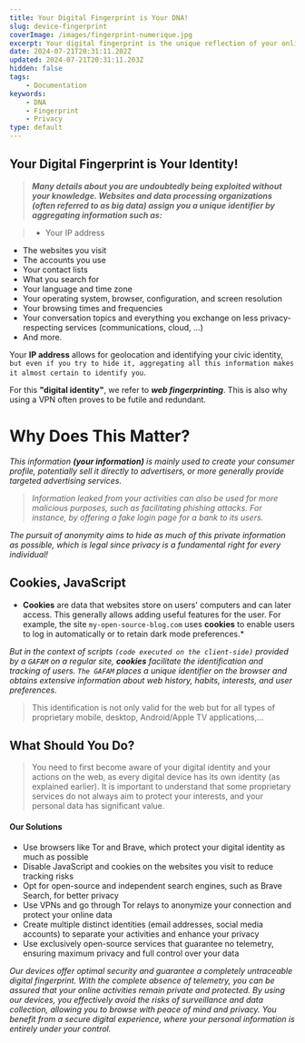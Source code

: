 ```yaml
---
title: Your Digital Fingerprint is Your DNA!
slug: device-fingerprint
coverImage: /images/fingerprint-numerique.jpg
excerpt: Your digital fingerprint is the unique reflection of your online identity.
date: 2024-07-21T20:31:11.202Z
updated: 2024-07-21T20:31:11.203Z
hidden: false
tags:
    - Documentation
keywords:
    - DNA
    - Fingerprint
    - Privacy
type: default
---
```

<script>
  import Callout from "$lib/components/molecules/Callout.svelte";
  import CodeBlock from "$lib/components/molecules/CodeBlock.svelte";
  import Image from "$lib/components/atoms/Image.svelte";
</script>

## Your Digital Fingerprint is Your Identity!
> ***Many details about you are undoubtedly being exploited without your knowledge. Websites and data processing organizations (often referred to as big data) assign you a unique identifier by aggregating information such as:***

<Callout type="warning">

> - Your IP address
 - The websites you visit
 - The accounts you use
 - Your contact lists
 - What you search for
 - Your language and time zone
 - Your operating system, browser, configuration, and screen resolution
 - Your browsing times and frequencies
 - Your conversation topics and everything you exchange on less privacy-respecting services (communications, cloud, …)
 - And more.

</Callout>

<Callout type="info">

Your **IP address** allows for geolocation and identifying your civic identity, `but even if you try to hide it, aggregating all this information makes it almost certain to identify you`. 

For this **"digital identity"**, we refer to ***web fingerprinting***. This is also why using a VPN often proves to be futile and redundant.

</Callout>

# Why Does This Matter?

<Callout type="info">

*This information **(your information)** is mainly used to create your consumer profile, potentially sell it directly to advertisers, or more generally provide targeted advertising services.*

> *Information leaked from your activities can also be used for more malicious purposes, such as facilitating phishing attacks. For instance, by offering a fake login page for a bank to its users.*

</Callout>

<Callout type="success">

*The pursuit of anonymity aims to hide as much of this private information as possible, which is legal since privacy is a fundamental right for every individual!*

</Callout>

## Cookies, JavaScript

<Callout type="info">

* **Cookies** are data that websites store on users' computers and can later access. This generally allows adding useful features for the user. For example, the site `my-open-source-blog.com` uses **cookies** to enable users to log in automatically or to retain dark mode preferences.*

</Callout>

<Callout type="error">

*But in the context of scripts `(code executed on the client-side)` provided by a `GAFAM` on a regular site, **cookies** facilitate the identification and tracking of users. `The GAFAM` places a unique identifier on the browser and obtains extensive information about web history, habits, interests, and user preferences.*

</Callout>

> This identification is not only valid for the web but for all types of proprietary mobile, desktop, Android/Apple TV applications,...

## What Should You Do?

> You need to first become aware of your digital identity and your actions on the web, as every digital device has its own identity (as explained earlier). It is important to understand that some proprietary services do not always aim to protect your interests, and your personal data has significant value.

#### Our Solutions

> 
- Use browsers like Tor and Brave, which protect your digital identity as much as possible
- Disable JavaScript and cookies on the websites you visit to reduce tracking risks
- Opt for open-source and independent search engines, such as Brave Search, for better privacy
- Use VPNs and go through Tor relays to anonymize your connection and protect your online data
- Create multiple distinct identities (email addresses, social media accounts) to separate your activities and enhance your privacy
- Use exclusively open-source services that guarantee no telemetry, ensuring maximum privacy and full control over your data

<Callout type="success">

*Our devices offer optimal security and guarantee a completely untraceable digital fingerprint. With the complete absence of telemetry, you can be assured that your online activities remain private and protected. By using our devices, you effectively avoid the risks of surveillance and data collection, allowing you to browse with peace of mind and privacy. You benefit from a secure digital experience, where your personal information is entirely under your control.*

</Callout>
